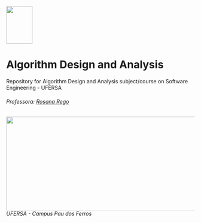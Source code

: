 <div>

  <img src="https://github.com/roscibely/algorithms-and-data-structure/blob/main/Ufersa.png" width="70" height="100">
</div>


# Algorithm Design and Analysis

Repository for Algorithm Design and Analysis subject/course on Software Engineering - UFERSA 

###### Professora: [Rosana Rego](https://github.com/roscibely)



<div>
  <img src="https://github.com/roscibely/algorithms-and-data-structure/blob/develop/ufersa.jpg" width="700" height="250">
</div>
<i>UFERSA - Campus Pau dos Ferros</i>
